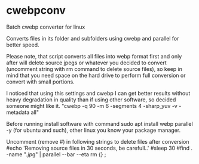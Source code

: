 # cwebpconv
Batch cwebp converter for linux

Converts files in its folder and subfolders using cwebp and parallel for better speed. 

Please note, that script converts all files into webp format first and only after will delete source jpegs or whatever you decided to convert (uncomment string with rm command to delete source files), so keep in mind that you need space on the hard drive to perform full conversion or convert with small portions.

I noticed that using this settings and cwebp I can get better results without heavy degradation in quality than if using other software, so decided someone might like it. "cwebp -q 90 -m 6 -segments 4 -sharp_yuv -v -metadata all"

Before running install software with command sudo apt install webp parallel -y (for ubuntu and such), other linux you know your package manager.

Uncomment (remove #) in following strings to delete files after conversion
#echo 'Removing source files in 30 seconds, be carefull..'
#sleep 30
#find . -name "*.jp*g" | parallel --bar --eta rm {} \;
